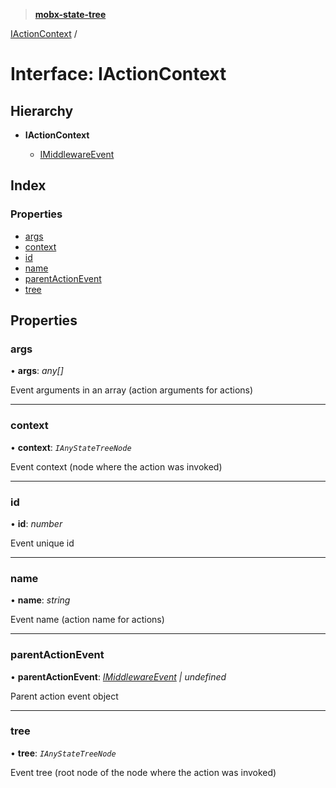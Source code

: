 > **[mobx-state-tree](../README.md)**

[IActionContext](iactioncontext.md) /

# Interface: IActionContext

## Hierarchy

* **IActionContext**

  * [IMiddlewareEvent](imiddlewareevent.md)

## Index

### Properties

* [args](iactioncontext.md#args)
* [context](iactioncontext.md#context)
* [id](iactioncontext.md#id)
* [name](iactioncontext.md#name)
* [parentActionEvent](iactioncontext.md#parentactionevent)
* [tree](iactioncontext.md#tree)

## Properties

###  args

• **args**: *any[]*

Event arguments in an array (action arguments for actions)

___

###  context

• **context**: *`IAnyStateTreeNode`*

Event context (node where the action was invoked)

___

###  id

• **id**: *number*

Event unique id

___

###  name

• **name**: *string*

Event name (action name for actions)

___

###  parentActionEvent

• **parentActionEvent**: *[IMiddlewareEvent](imiddlewareevent.md) | undefined*

Parent action event object

___

###  tree

• **tree**: *`IAnyStateTreeNode`*

Event tree (root node of the node where the action was invoked)